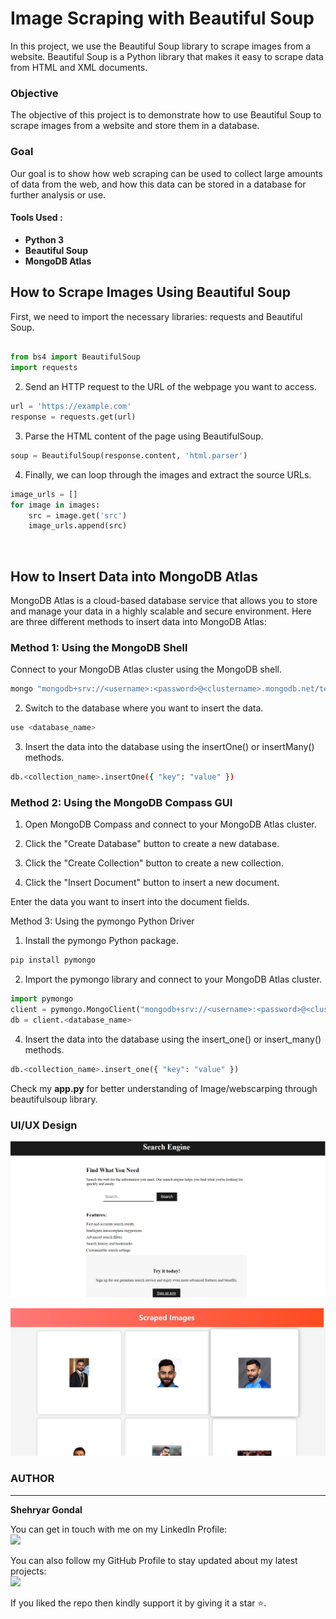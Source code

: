# Image Scraping with Beautiful Soup

In this project, we use the Beautiful Soup library to scrape images from a website. Beautiful Soup is a Python library that makes it easy to scrape data from HTML and XML documents.

### Objective

The objective of this project is to demonstrate how to use Beautiful Soup to scrape images from a website and store them in a database.

### Goal 

Our goal is to show how web scraping can be used to collect large amounts of data from the web, and how this data can be stored in a database for further analysis or use.
<br>

#### __Tools Used :__

* __Python 3__
* __Beautiful Soup__
* __MongoDB Atlas__

## How to Scrape Images Using Beautiful Soup

First, we need to import the necessary libraries: requests and Beautiful Soup.

```python

from bs4 import BeautifulSoup
import requests

```

2. Send an HTTP request to the URL of the webpage you want to access. <br>

```python
url = 'https://example.com'
response = requests.get(url)
```

3. Parse the HTML content of the page using BeautifulSoup. <br>

```python
soup = BeautifulSoup(response.content, 'html.parser')
```

4.  Finally, we can loop through the images and extract the source URLs.

```python
image_urls = []
for image in images:
    src = image.get('src')
    image_urls.append(src)

```

<br>

## How to Insert Data into MongoDB Atlas

MongoDB Atlas is a cloud-based database service that allows you to store and manage your data in a highly scalable and secure environment. Here are three different methods to insert data into MongoDB Atlas:

### Method 1: Using the MongoDB Shell

Connect to your MongoDB Atlas cluster using the MongoDB shell.

```bash
mongo "mongodb+srv://<username>:<password>@<clustername>.mongodb.net/test" --username <username>
```

2. Switch to the database where you want to insert the data.
```bash
use <database_name>
```
3. Insert the data into the database using the insertOne() or insertMany() methods.
```bash
db.<collection_name>.insertOne({ "key": "value" })
```

### Method 2: Using the MongoDB Compass GUI

1. Open MongoDB Compass and connect to your MongoDB Atlas cluster.

2. Click the "Create Database" button to create a new database.

3. Click the "Create Collection" button to create a new collection.

4. Click the "Insert Document" button to insert a new document.

Enter the data you want to insert into the document fields.

Method 3: Using the pymongo Python Driver

1. Install the pymongo Python package.

```python
pip install pymongo
```

2. Import the pymongo library and connect to your MongoDB Atlas cluster.
```python
import pymongo
client = pymongo.MongoClient("mongodb+srv://<username>:<password>@<clustername>.mongodb.net/test")
db = client.<database_name>
```

4. Insert the data into the database using the insert_one() or insert_many() methods.
```python
db.<collection_name>.insert_one({ "key": "value" })
```

Check my __app.py__ for better understanding of Image/webscarping through beautifulsoup library.
<br>

### UI/UX Design 

![image](Frontend_page.png)
<br>

![image](frondend_page2.png)
<br>
### AUTHOR
<hr>
<strong>Shehryar Gondal</strong>


You can get in touch with me on my LinkedIn Profile:<br>
 <a href = "https://linkedin.com/in/shehryar-gondal-data-analyst"><img src="https://img.icons8.com/fluent/48/000000/linkedin.png"/></a>

You can also follow my GitHub Profile to stay updated about my latest projects:<br>
<a href = "https://github.com/ShehryarGondal1"><img src="https://img.icons8.com/fluent/48/000000/github.png"/></a>


If you liked the repo then kindly support it by giving it a star ⭐.
